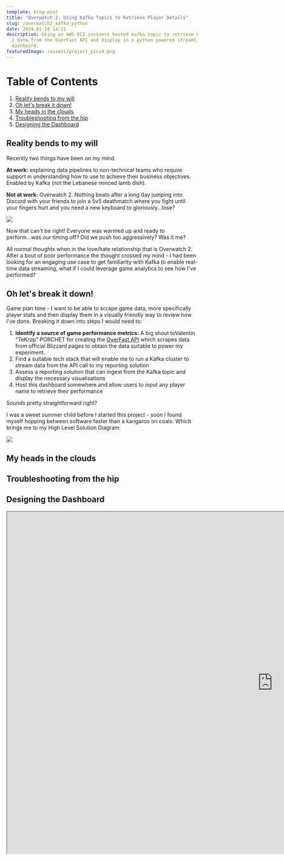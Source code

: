 ```yaml
---
template: blog-post
title: "Overwatch 2: Using Kafka Topics to Retrieve Player Details"
slug: /overwatch2_kafka_python
date: 2024-01-10 14:21
description: Using an AWS EC2 instance hosted kafka topic to retrieve Overwatch
  2 data from the OverFast API and display in a python powered streamlit
  dashboard.
featuredImage: /assets/project_picv4.png
---
```

<!DOCTYPE html>

<html>
<head>
	<title>Table of Contents</title>
</head>
<body>
	<h1>Table of Contents</h1>
	<ol>
		<!-- Link to section 1: Reality bends to my will -->
		<li><a href="#section1">Reality bends to my will</a></li>
		<!-- Link to section 2: Oh let's break it down! -->
		<li><a href="#section2">Oh let's break it down!</a></li>
		<!-- Link to section 3: My heads in the clouds -->
		<li><a href="#section3">My heads in the clouds</a></li>
		<!-- Link to section 4: T﻿roubleshooting from the hip-->
		<li><a href="#section4">T﻿roubleshooting from the hip</a></li>
		<!-- Link to section 5: Designing the Dashboard-->
		<li><a href="#section5">Designing the Dashboard</a></li>
	</ol>

<!--StartFragment-->

<!-- Section 1: Reality bends to my will --> 

<h2 id="section1">Reality bends to my will</h2> 

<p>

Recently two things have been on my mind.

**A﻿t work:** explaining data pipelines to non-technical teams who require support in understanding how to use to achieve their business objectives. Enabled by Kafka (not the Lebanese minced lamb dish).

**N﻿ot at work:** Overwatch 2. Nothing beats after a long day jumping into Discord with your friends to join a 5v5 deathmatch where you fight until your fingers hurt and you need a new keyboard to gloriously...lose?

![](/assets/screenshot-2024-03-14-205258.png)

N﻿ow that can't be right! Everyone was warmed up and ready to perform...was our timing off? Did we push too aggressively? Was it me?

A﻿ll normal thoughts when in the love/hate relationship that is Overwatch 2. After a bout of poor performance the thought crossed my mind - I had been looking for an engaging use case to get familiarity with Kafka to enable real-time data streaming, what if I could leverage game analytics to see how I've performed?

</p> 

<!--StartFragment-->

<!-- Section 2: Oh let's break it down! --> 

<h2 id="section2">Oh let's break it down!</h2> 

<p>

G﻿ame plan time - I want to be able to scrape game data, more specifically player stats and then display them in a visually friendly way to review how I've done. Breaking it down into steps I would need to:

1. **Identify a source of game performance metrics:** A big shout toValentin "TeKrop" PORCHET for creating the [OverFast API](https://overfast-api.tekrop.fr/) which scrapes data from official Blizzard pages to obtain the data suitable to power my experiment.
2. F﻿ind a suitable tech stack that will enable me to run a Kafka cluster to stream data from the API call to my reporting solution
3. Assess a reporting solution that can ingest from the Kafka topic and display the necessary visualisations
4. H﻿ost this dashboard somewhere and allow users to input any player name to retrieve their performance

S﻿ounds pretty straightforward right? 

I﻿ was a sweet summer child before I started this project - soon I found myself hopping between software faster than a kangaroo on coals. Which brings me to my High Level Solution Diagram:

![](/assets/hlsd_kafka_ow2.drawio-7-.png)

</p> 

<!--StartFragment-->

<!-- Section 3: My heads in the clouds --> 

<h2 id="section3">My heads in the clouds</h2> 

<p>

</p> 

<!--StartFragment-->

<!-- Section 4: T﻿roubleshooting from the hip --> 

<h2 id="section3">T﻿roubleshooting from the hip</h2> 

<p>

</p> 

<!--StartFragment-->

<!-- Section 5: Designing the Dashboard --> 

<h2 id="section5">Designing the Dashboard</h2> 

<p>

</p>

<iframe src="https://d385mfa5ih9aaj.cloudfront.net" width="1400" height="900" />